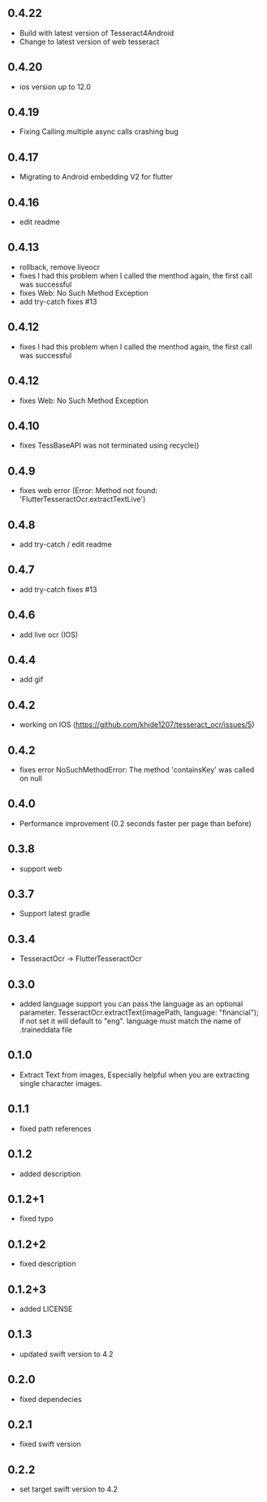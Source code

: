 ## 0.4.22

- Build with latest version of Tesseract4Android
- Change to latest version of web tesseract

## 0.4.20

- ios version up to 12.0

## 0.4.19

- Fixing Calling multiple async calls crashing bug

## 0.4.17

- Migrating to Android embedding V2 for flutter

## 0.4.16

- edit readme

## 0.4.13

- rollback, remove liveocr
- fixes I had this problem when I called the menthod again, the first call was successful
- fixes Web: No Such Method Exception
- add try-catch fixes #13

## 0.4.12

- fixes I had this problem when I called the menthod again, the first call was successful

## 0.4.12

- fixes Web: No Such Method Exception

## 0.4.10

- fixes TessBaseAPI was not terminated using recycle()

## 0.4.9

- fixes web error (Error: Method not found: 'FlutterTesseractOcr.extractTextLive')

## 0.4.8

- add try-catch / edit readme

## 0.4.7

- add try-catch fixes #13

## 0.4.6

- add live ocr (IOS)

## 0.4.4

- add gif

## 0.4.2

- working on IOS (https://github.com/khjde1207/tesseract_ocr/issues/5)

## 0.4.2

- fixes error NoSuchMethodError: The method 'containsKey' was called on null

## 0.4.0

- Performance improvement (0.2 seconds faster per page than before)

## 0.3.8

- support web

## 0.3.7

- Support latest gradle

## 0.3.4

- TesseractOcr -> FlutterTesseractOcr

## 0.3.0

- added language support you can pass the language as an optional parameter. TesseractOcr.extractText(imagePath, language: "financial");
  if not set it will default to "eng". language must match the name of .traineddata file

## 0.1.0

- Extract Text from images, Especially helpful when you are extracting single character images.

## 0.1.1

- fixed path references

## 0.1.2

- added description

## 0.1.2+1

- fixed typo

## 0.1.2+2

- fixed description

## 0.1.2+3

- added LICENSE

## 0.1.3

- updated swift version to 4.2

## 0.2.0

- fixed dependecies

## 0.2.1

- fixed swift version

## 0.2.2

- set target swift version to 4.2
